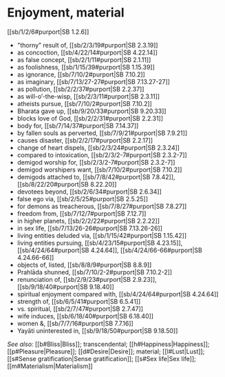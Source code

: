 # Enjoyment, material

[[sb/1/2/6#purport|SB 1.2.6]]

* ”thorny” result of, [[sb/2/3/19#purport|SB 2.3.19]]
* as concoction, [[sb/4/22/14#purport|SB 4.22.14]]
* as false concept, [[sb/2/1/11#purport|SB 2.1.11]]
* as foolishness, [[sb/1/15/39#purport|SB 1.15.39]]
* as ignorance, [[sb/7/10/2#purport|SB 7.10.2]]
* as imaginary, [[sb/7/13/27-27#purport|SB 7.13.27-27]]
* as pollution, [[sb/2/2/37#purport|SB 2.2.37]]
* as will-o’-the-wisp, [[sb/2/3/11#purport|SB 2.3.11]]
* atheists pursue, [[sb/7/10/2#purport|SB 7.10.2]]
* Bharata gave up, [[sb/9/20/33#purport|SB 9.20.33]]
* blocks love of God, [[sb/2/2/31#purport|SB 2.2.31]]
* body for, [[sb/7/14/37#purport|SB 7.14.37]]
* by fallen souls as perverted, [[sb/7/9/21#purport|SB 7.9.21]]
* causes disaster, [[sb/2/2/17#purport|SB 2.2.17]]
* change of heart dispels, [[sb/2/3/24#purport|SB 2.3.24]]
* compared to intoxication, [[sb/2/3/2-7#purport|SB 2.3.2-7]]
* demigod worship for, [[sb/2/3/2-7#purport|SB 2.3.2-7]]
* demigod worshipers want, [[sb/7/10/2#purport|SB 7.10.2]]
* demigods attached to, [[sb/7/8/42#purport|SB 7.8.42]], [[sb/8/22/20#purport|SB 8.22.20]]
* devotees beyond, [[sb/2/6/34#purport|SB 2.6.34]]
* false ego via, [[sb/2/5/25#purport|SB 2.5.25]]
* for demons as treacherous, [[sb/7/8/27#purport|SB 7.8.27]]
* freedom from, [[sb/7/12/7#purport|SB 7.12.7]]
* in higher planets, [[sb/2/2/22#purport|SB 2.2.22]]
* in sex life, [[sb/7/13/26-26#purport|SB 7.13.26-26]]
* living entities deluded via, [[sb/1/15/42#purport|SB 1.15.42]]
* living entities pursuing, [[sb/4/23/15#purport|SB 4.23.15]], [[sb/4/24/64#purport|SB 4.24.64]], [[sb/4/24/66-66#purport|SB 4.24.66-66]]
* objects of, listed, [[sb/8/8/9#purport|SB 8.8.9]]
* Prahlāda shunned, [[sb/7/10/2-2#purport|SB 7.10.2-2]]
* renunciation of, [[sb/2/9/23#purport|SB 2.9.23]], [[sb/9/18/40#purport|SB 9.18.40]]
* spiritual enjoyment compared with, [[sb/4/24/64#purport|SB 4.24.64]]
* strength of, [[sb/6/5/41#purport|SB 6.5.41]]
* vs. spiritual, [[sb/2/7/47#purport|SB 2.7.47]]
* wife induces, [[sb/6/18/40#purport|SB 6.18.40]]
* women &, [[sb/7/7/16#purport|SB 7.7.16]]
* Yayāti uninterested in, [[sb/9/18/50#purport|SB 9.18.50]]

*See also:* [[b#Bliss|Bliss]]; transcendental; [[h#Happiness|Happiness]]; [[p#Pleasure|Pleasure]]; [[d#Desire|Desire]]; material; [[l#Lust|Lust]]; [[s#Sense gratification|Sense gratification]]; [[s#Sex life|Sex life]]; [[m#Materialism|Materialism]]
